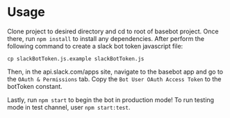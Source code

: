 # Usage

Clone project to desired directory and cd to root of basebot project. Once there, run `npm install` to install any dependencies. After perform the following command to create a slack bot token javascript file:

`cp slackBotToken.js.example slackBotToken.js`

Then, in the api.slack.com/apps site, navigate to the basebot app and go to the `OAuth & Permissions` tab. Copy the `Bot User OAuth Access Token` to the botToken constant.

Lastly, run `npm start` to begin the bot in production mode! To run testing mode in test channel, user `npm start:test`.

